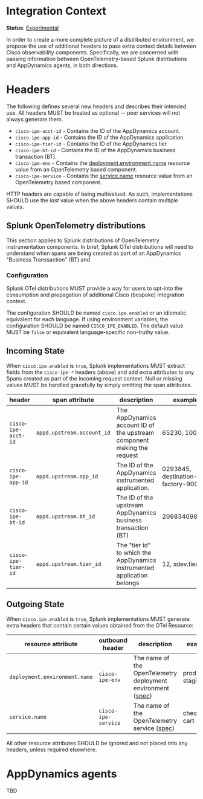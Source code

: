 <!-- markdownlint-configure-file 
{ 
  "MD013": { 
    "tables": false 
  } 
}
-->

# Integration Context

**Status**: [Experimental](../README.md#versioning-and-status-of-the-specification)

In order to create a more complete picture of a distributed environment, we
propose the use of additional headers to pass extra context details between 
Cisco observability components. Specifically, we are concerned with passing
information between OpenTelemetry-based Splunk distributions and AppDynamics
agents, in both directions.

# Headers

The following defines several new headers and describes their intended use. 
All headers MUST be treated as optional -- peer services will not always 
generate them. 

* `cisco-ipe-acct-id` - Contains the ID of the AppDynamics account. 
* `cisco-ipe-app-id` - Contains the ID of the AppDynamics application.
* `cisco-ipe-tier-id` - Contains the ID of the AppDynamics tier.
* `cisco-ipe-bt-id` - Contains the ID of the AppDynamics business transaction (BT).
* `cisco-ipe-env` - Contains the [deployment.environment.name](https://opentelemetry.io/docs/specs/semconv/attributes-registry/deployment/) 
  resource value from an OpenTelemetry based component.
* `cisco-ipe-service` - Contains the [service.name](https://opentelemetry.io/docs/specs/semconv/resource/#service)
 resource value from an OpenTelemetry based component.

HTTP headers are capable of being multivalued. As such, implementations
SHOULD use the _last_ value when the above headers contain multiple values. 

## Splunk OpenTelemetry distributions

This section applies to Splunk distributions of OpenTelemetry instrumentation
components. In brief, Splunk OTel distributions will need to understand when 
spans are being created as part of an AppDynamics "Business Transsaction" (BT)
and 

### Configuration

Splunk OTel distributions MUST provide a way for users to opt-into the 
consumption and propagation of additional Cisco (bespoke) integration context.

The configuration SHOULD be named `cisco.ipe.enabled` or an idiomatic
equivalent for each language. If using environment variables, the 
configuration SHOULD be named `CISCO_IPE_ENABLED`. The default value 
MUST be `false` or equivalent language-specific non-truthy value.

## Incoming State

When `cisco.ipe.enabled` is `true`, Splunk implementations MUST
extract fields from the `cisco-ipe-*` headers (above) and add extra
attributes to any Spans created as part of the incoming request context.
Null or missing values MUST be handled gracefully by simply
omitting the span attributes.

| header              | span attribute             | description                                                             | example                           |
|---------------------|----------------------------|-------------------------------------------------------------------------|-----------------------------------|
| `cisco-ipe-acct-id` | `appd.upstream.account_id` | The AppDynamics account ID of the upstream component making the request | 65230, 10018b                     |
| `cisco-ipe-app-id`  | `appd.upstream.app_id`     | The ID of the AppDynamics instrumented application.                     | 0293845, destination-factory-9000 |
| `cisco-ipe-bt-id`   | `appd.upstream.bt_id`      | The ID of the upstream AppDynamics business transaction (BT)            | 209834098273                      |
| `cisco-ipe-tier-id` | `appd.upstream.tier_id`    | The "tier id" to which the AppDynamics instrumented application belongs | 12, xdev.tier9                    |

## Outgoing State

When `cisco.ipe.enabled` is `true`, Splunk implementations MUST
generate extra headers that contain certain values obtained from the
OTel Resource:

| resource attribute            | outbound header     | description                                                        | example             |
|-------------------------------|---------------------|--------------------------------------------------------------------|---------------------|
| `deployment.environment.name` | `cisco-ipe-env`     | The name of the OpenTelemetry deployment environment ([spec](https://github.com/open-telemetry/semantic-conventions/blob/4f77620fe731c10d40f7d50c543d4e5c73a46ebf/docs/attributes-registry/deployment.md#deployment-environment-name)) | production, staging |
| `service.name`                | `cisco-ipe-service` | The name of the OpenTelemetry service ([spec](https://github.com/open-telemetry/semantic-conventions/blob/4f77620fe731c10d40f7d50c543d4e5c73a46ebf/docs/attributes-registry/service.md#service-name))                | checkout, cart      |

All other resource attributes SHOULD be ignored and not placed into
any headers, unless required elsewhere.

# AppDynamics agents

TBD
